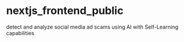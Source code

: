 # nextjs_frontend_public
detect and analyze social media ad scams using AI with Self-Learning capabilities
